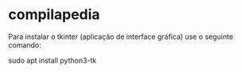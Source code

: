# compilapedia
Para instalar o tkinter (aplicação de interface gráfica) use o seguinte comando: 

sudo apt install python3-tk

<!--
NOME [DONE]
ARTIGO [DONE]
VERBO [DONE]
SEPARADORES [DONE]
FINAL [DONE]
ADJETIVO
GERAL
-->